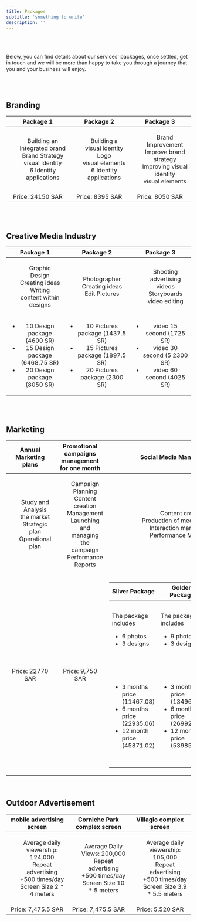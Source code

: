 ```yaml
---
title: Packages
subtitle: 'something to write'
description: ''
---
```


<br>
<br>

Below, you can find details about our services' packages, once settled, get in touch and we will be more than happy to take you through a journey that you and your business will enjoy.
   
<br>
<br>

## Branding
 
|            **Package 1**           |             **Package 2**             |               **Package 3**              |
|:-----------------------------------:|:-------------------------------------:|:----------------------------------------:|
| <ul style="list-style-type: none"><li>Building an integrated brand</li><li>Brand Strategy </li><li> visual identity  </li><li> 6 Identity applications  </li></ul>  |    <ul style="list-style-type: none"><li>Building a visual identity</li><li> Logo   </li><li> visual elements </li><li> 6 Identity applications  </li></ul>         |       <ul style="list-style-type: none"><li>Brand Improvement </li><li>Improve brand strategy </li><li>  Improving visual identity</li><li> visual elements </li></ul>       
|          Price: 24150  SAR          |           Price: 8395  SAR            |             Price: 8050  SAR             | 



<br> 
<br>


## Creative Media Industry

|          **Package 1**           |             **Package 2**             |            **Package 3**            |
|:--------------------------------:|:-------------------------------------:|:-----------------------------------:|
|<ul style="list-style-type: none"><li>Graphic Design  </li><li> Creating ideas </li><li> Writing content within designs </li></ul>| <ul style="list-style-type: none"><li> Photographer   </li><li> Creating ideas </li><li> Edit Pictures </li></ul>          |  <ul style="list-style-type: none"><li> Shooting advertising videos  </li><li>  Storyboards </li><li> video editing </li></ul> |
| <ul><li>10 Design package (4600 SR)</li><li> 15 Design package (6468.75 SR) </li><li> 20 Design package (8050  SR)  </li></ul>|   <ul><li> 10 Pictures  package (1437.5  SR)   </li><li> 15 Pictures  package (1897.5  SR) </li><li> 20 Pictures  package (2300  SR)</li></ul> | <ul><li> video 15 second (1725 SR)  </li><li>  video 30 second (5 2300 SR)  </li><li> video 60 second (4025 SR) </li></ul> | 

 
<br>
<br>

## Marketing

|    **Annual Marketing plans**       |   **Promotional campaigns management for one month**    |     **Social Media Manahement**     |
|:-----------------------------------:|:-------------------------------------------------------:|:-----------------------------------:|
|  <ul style="list-style-type: none"><li>Study and Analysis the market  </li><li>  Strategic plan  </li><li> Operational plan </li></ul>|   <ul style="list-style-type: none"><li>Campaign Planning   </li><li> Content creation Management  </li><li> Launching and managing the campaign  </li><li> Performance Reports </li></ul> |  <ul style="list-style-type: none"><li>Content creation  </li><li>  Production of media materials   </li><li>  Interaction management </li><li>  Performance Measurem  </li></ul>|
|       Price: 22770 SAR              |              Price: 9,750 SAR                           |           <table>  <thead>  <tr>  <th> Silver Package </th>  <th> Golden Package </th>  <th>Diamond Package</th>  </tr>  </thead>  <tbody>  <tr>  <td>The package includes<ul><li>6 photos </li><li>  3 designs </li></ul></td>  <td>The package includes<ul><li>9 photos </li><li>  3 designs </li></ul></td>  <td>The package includes<ul><li>10 photos </li><li>  5 designs </li></ul> </tr> <tr>  <td><ul><li>3 months price (11467.08) </li><li> 6 months price (22935.06)</li><li> 12 month price (45871.02)</li></ul> </td>  <td><ul><li>3 months price (13496.04)</li><li> 6 months price (26992.08)</li><li> 12 month price (53985.06)</li></ul> </td>  <td><ul><li>3 months price (16,353)</li><li> 6 months price (32706)</li><li> 12 month price (65412)</li></ul> </td>  </tbody>  </table>      |    | 


<br>


## Outdoor Advertisement

|    **mobile advertising screen**    |   **Corniche Park complex screen**    |     **Villagio complex screen**     |
|:-----------------------------------:|:-------------------------------------:|:-----------------------------------:|
|   <ul style="list-style-type: none"><li>Average daily viewership: 124,000  </li><li>  Repeat advertising +500 times/day </li><li> Screen Size  2 * 4 meters </li></ul>| <ul style="list-style-type: none"><li>Average Daily Views: 200,000 </li><li>Repeat advertising +500 times/day</li><li> Screen Size  10 * 5  meters </li></ul>|  <ul style="list-style-type: none"><li>Average daily viewership: 105,000</li><li> Repeat advertising +500 times/day</li><li>Screen Size 3.9 * 5.5  meters</li></ul>|
|         Price: 7,475.5 SAR          |          Price: 7,475.5 SAR           |           Price: 5,520 SAR          | 

